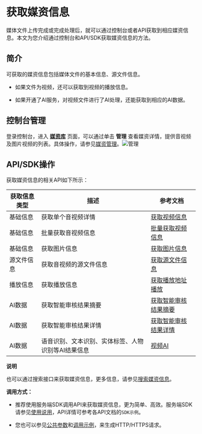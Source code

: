 获取媒资信息 
===========================

媒体文件上传完成或完成处理后，就可以通过控制台或者API获取到相应媒资信息。本文为您介绍通过控制台和API/SDK获取媒资信息的方法。

简介 
-----------------------

可获取的媒资信息包括媒体文件的基本信息、源文件信息。

* 如果文件为视频，还可以获取到视频的播放信息。

  

* 如果开通了AI服务，对视频文件进行了AI处理，还能获取到相应的AI数据。

  




控制台管理 
--------------------------

登录控制台，进入 **[媒资库](https://vod.console.aliyun.com/#/media/video/list)** 页面，可以通过单击 **管理** 查看媒资详情，提供音视频及图片视频的列表。具体操作，请参见[媒资管理](/intl.zh-CN/控制台指南/媒资库/媒资管理.md)。![管理](https://static-aliyun-doc.oss-accelerate.aliyuncs.com/assets/img/zh-CN/5169585061/p180143.png)

API/SDK操作 
------------------------------

获取媒资信息的相关API如下所示：


| 获取信息类型 |             描述             |                                 参考文档                                  |
|--------|----------------------------|-----------------------------------------------------------------------|
| 基础信息   | 获取单个音视频详情                  | [获取视频信息](/intl.zh-CN/服务端API/媒资管理/音视频管理/获取视频信息.md)     |
| 基础信息   | 批量获取音视频信息                  | [批量获取视频信息](/intl.zh-CN/服务端API/媒资管理/音视频管理/批量获取视频信息.md) |
| 基础信息   | 获取图片信息                     | [获取图片信息](/intl.zh-CN/服务端API/媒资管理/图片管理/获取图片信息.md)      |
| 源文件信息  | 获取音视频的源文件信息                | [获取源文件信息](/intl.zh-CN/服务端API/媒资管理/音视频管理/获取源文件地址.md)   |
| 播放信息   | 获取播放信息                     | [获取播放地址播放](/intl.zh-CN/开发指南/音视频播放/获取播放地址播放.md)        |
| AI数据   | 获取智能审核结果摘要                 | [获取智能审核结果摘要]()                                        |
| AI数据   | 获取智能审核结果详情                 | [获取智能审核结果详情]()                                        |
| AI数据   | 语音识别、文本识别、实体标签、人物识别等AI结果信息 | [视频AI]()                                              |


**说明**

也可以通过搜索接口来获取媒资信息，更多信息，请参见[搜索媒资信息](/intl.zh-CN/开发指南/媒资管理/搜索媒资.md)。

**调用方式：** 

* 推荐使用服务端SDK调用API来获取媒资信息，更为简单、高效。服务端SDK请参见[使用说用](/intl.zh-CN/服务端SDK/使用说明.md)，API详情可参考各API文档的`SDK示例`。

  

* 您也可以参见[公共参数](/intl.zh-CN/服务端API/调用方式/公共参数.md)和[调用示例](/intl.zh-CN/服务端API/调用方式/调用示例.md)，来生成HTTP/HTTPS请求。

  



